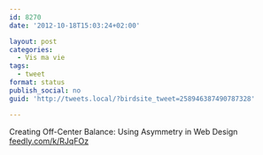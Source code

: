 ```yaml
---
id: 8270
date: '2012-10-18T15:03:24+02:00'

layout: post
categories:
  - Vis ma vie
tags:
  - tweet
format: status
publish_social: no
guid: 'http://tweets.local/?birdsite_tweet=258946387490787328'

---
```


Creating Off-Center Balance: Using Asymmetry in Web Design [feedly.com/k/RJqFOz](http://feedly.com/k/RJqFOz)